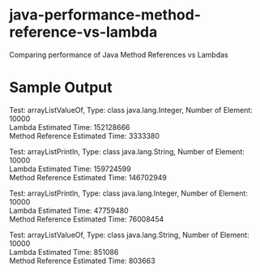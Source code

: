 # java-performance-method-reference-vs-lambda
Comparing performance of Java Method References vs Lambdas

# Sample Output
<p>Test: arrayListValueOf, Type: class java.lang.Integer, Number of Element: 10000
<br>Lambda Estimated Time:           152128666
<br>Method Reference Estimated Time: 3333380</p>
<p>Test: arrayListPrintln, Type: class java.lang.String, Number of Element: 10000
<br>Lambda Estimated Time:           159724599
<br>Method Reference Estimated Time: 146702949</p>
<p>Test: arrayListPrintln, Type: class java.lang.Integer, Number of Element: 10000
<br>Lambda Estimated Time:           47759480
<br>Method Reference Estimated Time: 76008454</p>
<p>Test: arrayListValueOf, Type: class java.lang.String, Number of Element: 10000
<br>Lambda Estimated Time:           851086
<br>Method Reference Estimated Time: 803663</p>
